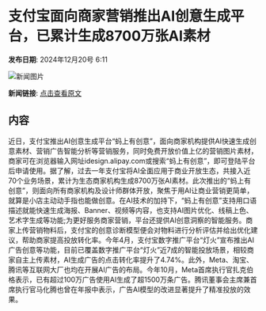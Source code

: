 # 支付宝面向商家营销推出AI创意生成平台，已累计生成8700万张AI素材

**发布日期**: 2024年12月20号 6:11

![新闻图片](https://upload.chinaz.com/2024/1220/6387030069272179257398985.png)

**新闻链接**: [点击查看原文](https://www.aibase.com/zh/news/14147)

## 内容

近日，支付宝推出AI创意生成平台“蚂上有创意”，面向商家机构提供AI快速生成创意素材、营销广告智能分析等营销服务，同时免费开放价值上亿的营销图片素材，商家可在浏览器输入网址idesign.alipay.com或搜索“蚂上有创意”，即可登陆平台后申请使用。据了解，过去一年支付宝将AI全面应用于商业开放生态，共接入近70个业务场景，累计为生态商家机构生成8700万张AI素材。此次推出的“蚂上有创意”，则面向所有商家机构及设计师群体开放，聚焦于用AI让商业营销更简单，就算是小店主动动手指也能做创意。在AI技术的加持下，“蚂上有创意”支持用口语描述就能快速生成海报、Banner、视频等内容，也支持AI图片优化、线稿上色、艺术字生成等功能;为更好服务商家营销，平台还提供AI创意洞察的智能服务。商家上传营销物料后，支付宝的创意诊断模型便会对物料进行分析评估并给出优化建议，帮助商家提高投放转化率。今年4月，支付宝数字推广平台“灯火”宣布推出AI广告创意等功能，目前已覆盖数字推广平台“灯火”近7成的智能投放场景，相较商家自主上传素材，AI生成广告的点击转化率提升了4.74%。此外，Meta、淘宝、腾讯等互联网大厂也均在开展AI广告的布局。今年10月，Meta首席执行官扎克伯格表示，已有超过100万广告使用AI生成了超1500万条广告。腾讯董事会主席兼首席执行官马化腾也曾在年报中表示，广告AI模型的改进显著提升了精准投放的效果。
